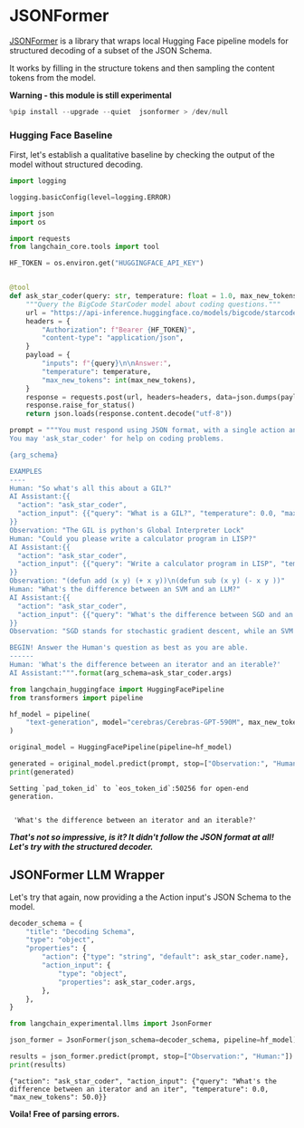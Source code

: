 # JSONFormer

[JSONFormer](https://github.com/1rgs/jsonformer) is a library that wraps local Hugging Face pipeline models for structured decoding of a subset of the JSON Schema.

It works by filling in the structure tokens and then sampling the content tokens from the model.

**Warning - this module is still experimental**


```python
%pip install --upgrade --quiet  jsonformer > /dev/null
```

### Hugging Face Baseline

First, let's establish a qualitative baseline by checking the output of the model without structured decoding.


```python
import logging

logging.basicConfig(level=logging.ERROR)
```


```python
import json
import os

import requests
from langchain_core.tools import tool

HF_TOKEN = os.environ.get("HUGGINGFACE_API_KEY")


@tool
def ask_star_coder(query: str, temperature: float = 1.0, max_new_tokens: float = 250):
    """Query the BigCode StarCoder model about coding questions."""
    url = "https://api-inference.huggingface.co/models/bigcode/starcoder"
    headers = {
        "Authorization": f"Bearer {HF_TOKEN}",
        "content-type": "application/json",
    }
    payload = {
        "inputs": f"{query}\n\nAnswer:",
        "temperature": temperature,
        "max_new_tokens": int(max_new_tokens),
    }
    response = requests.post(url, headers=headers, data=json.dumps(payload))
    response.raise_for_status()
    return json.loads(response.content.decode("utf-8"))
```


```python
prompt = """You must respond using JSON format, with a single action and single action input.
You may 'ask_star_coder' for help on coding problems.

{arg_schema}

EXAMPLES
----
Human: "So what's all this about a GIL?"
AI Assistant:{{
  "action": "ask_star_coder",
  "action_input": {{"query": "What is a GIL?", "temperature": 0.0, "max_new_tokens": 100}}"
}}
Observation: "The GIL is python's Global Interpreter Lock"
Human: "Could you please write a calculator program in LISP?"
AI Assistant:{{
  "action": "ask_star_coder",
  "action_input": {{"query": "Write a calculator program in LISP", "temperature": 0.0, "max_new_tokens": 250}}
}}
Observation: "(defun add (x y) (+ x y))\n(defun sub (x y) (- x y ))"
Human: "What's the difference between an SVM and an LLM?"
AI Assistant:{{
  "action": "ask_star_coder",
  "action_input": {{"query": "What's the difference between SGD and an SVM?", "temperature": 1.0, "max_new_tokens": 250}}
}}
Observation: "SGD stands for stochastic gradient descent, while an SVM is a Support Vector Machine."

BEGIN! Answer the Human's question as best as you are able.
------
Human: 'What's the difference between an iterator and an iterable?'
AI Assistant:""".format(arg_schema=ask_star_coder.args)
```


```python
from langchain_huggingface import HuggingFacePipeline
from transformers import pipeline

hf_model = pipeline(
    "text-generation", model="cerebras/Cerebras-GPT-590M", max_new_tokens=200
)

original_model = HuggingFacePipeline(pipeline=hf_model)

generated = original_model.predict(prompt, stop=["Observation:", "Human:"])
print(generated)
```

    Setting `pad_token_id` to `eos_token_id`:50256 for open-end generation.
    

     'What's the difference between an iterator and an iterable?'
    
    

***That's not so impressive, is it? It didn't follow the JSON format at all! Let's try with the structured decoder.***

## JSONFormer LLM Wrapper

Let's try that again, now providing a the Action input's JSON Schema to the model.


```python
decoder_schema = {
    "title": "Decoding Schema",
    "type": "object",
    "properties": {
        "action": {"type": "string", "default": ask_star_coder.name},
        "action_input": {
            "type": "object",
            "properties": ask_star_coder.args,
        },
    },
}
```


```python
from langchain_experimental.llms import JsonFormer

json_former = JsonFormer(json_schema=decoder_schema, pipeline=hf_model)
```


```python
results = json_former.predict(prompt, stop=["Observation:", "Human:"])
print(results)
```

    {"action": "ask_star_coder", "action_input": {"query": "What's the difference between an iterator and an iter", "temperature": 0.0, "max_new_tokens": 50.0}}
    

**Voila! Free of parsing errors.**


```python

```
